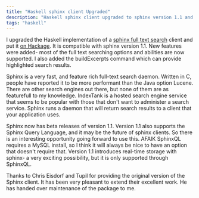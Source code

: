 ```yaml
---
title: "Haskell sphinx client Upgraded"
description: "Haskell sphinx client upgraded to sphinx version 1.1 and new features implemented"
tags: "haskell"
---
```


I upgraded the Haskell implementation of a [sphinx full text search](http://sphinxsearch.com) client and put it
[on Hackage](http://hackage.haskell.org/package/sphinx). It is compatible with sphinx version 1.1.
New features were added- most of the full text searching options and abilities are now supported.
I also added the buildExcerpts command which can provide highlighted search results.

Sphinx is a very fast, and feature rich full-text search daemon. Written in C, people have reported it to be more performant than the Java option Lucene. There are other search engines out there, but none of them are as featurefull to my knowledge. IndexTank is a hosted search engine service that seems to be popular with those that don't want to administer a search service. Sphinx runs a daemon that will return search results to a client that your application uses.

Sphinx now has beta releases of version 1.1. Version 1.1 also supports the Sphinx Query Language, and it may be the future of sphinx clients. So there is an interesting opportunity going forward to use this. AFAIK SphinxQL requires a MySQL install, so I think it will always be nice to have an option that doesn't require that. Version 1.1 introduces real-time storage with sphinx- a very exciting possibility, but it is only supported through SphinxQL.

Thanks to Chris Eisdorf and Tupil for providing the original version of the Sphinx client. It has been very pleasant to extend their excellent work. He has handed over maintenance of the package to me.
